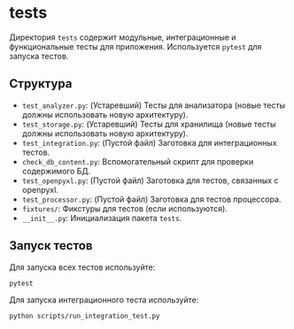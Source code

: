 # tests

Директория `tests` содержит модульные, интеграционные и функциональные тесты для приложения. Используется `pytest` для запуска тестов.

## Структура

* `test_analyzer.py`: (Устаревший) Тесты для анализатора (новые тесты должны использовать новую архитектуру).
* `test_storage.py`: (Устаревший) Тесты для хранилища (новые тесты должны использовать новую архитектуру).
* `test_integration.py`: (Пустой файл) Заготовка для интеграционных тестов.
* `check_db_content.py`: Вспомогательный скрипт для проверки содержимого БД.
* `test_openpyxl.py`: (Пустой файл) Заготовка для тестов, связанных с openpyxl.
* `test_processor.py`: (Пустой файл) Заготовка для тестов процессора.
* `fixtures/`: Фикстуры для тестов (если используются).
* `__init__.py`: Инициализация пакета `tests`.

## Запуск тестов

Для запуска всех тестов используйте:

```bash
pytest
```

Для запуска интеграционного теста используйте:

```bash
python scripts/run_integration_test.py
```
